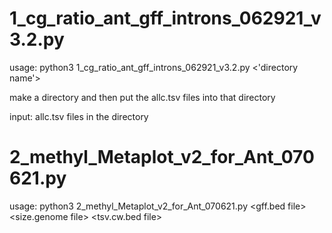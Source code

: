 # 1_cg_ratio_ant_gff_introns_062921_v3.2.py
usage: python3 1_cg_ratio_ant_gff_introns_062921_v3.2.py <'directory name'>

make a directory and then put the allc.tsv files into that directory

input: allc.tsv files in the directory



# 2_methyl_Metaplot_v2_for_Ant_070621.py

usage: python3 2_methyl_Metaplot_v2_for_Ant_070621.py <gff.bed file> <size.genome file> <tsv.cw.bed file> <OUTPREFIX>


